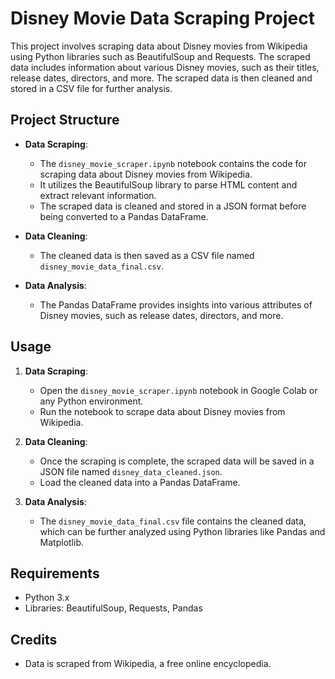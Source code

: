 # Disney Movie Data Scraping Project

This project involves scraping data about Disney movies from Wikipedia using Python libraries such as BeautifulSoup and Requests. The scraped data includes information about various Disney movies, such as their titles, release dates, directors, and more. The scraped data is then cleaned and stored in a CSV file for further analysis.

## Project Structure

- **Data Scraping**: 
  - The `disney_movie_scraper.ipynb` notebook contains the code for scraping data about Disney movies from Wikipedia.
  - It utilizes the BeautifulSoup library to parse HTML content and extract relevant information.
  - The scraped data is cleaned and stored in a JSON format before being converted to a Pandas DataFrame.
  
- **Data Cleaning**: 
  - The cleaned data is then saved as a CSV file named `disney_movie_data_final.csv`.
  
- **Data Analysis**: 
  - The Pandas DataFrame provides insights into various attributes of Disney movies, such as release dates, directors, and more.

## Usage

1. **Data Scraping**: 
   - Open the `disney_movie_scraper.ipynb` notebook in Google Colab or any Python environment.
   - Run the notebook to scrape data about Disney movies from Wikipedia.
   
2. **Data Cleaning**: 
   - Once the scraping is complete, the scraped data will be saved in a JSON file named `disney_data_cleaned.json`.
   - Load the cleaned data into a Pandas DataFrame.
   
3. **Data Analysis**:
   - The `disney_movie_data_final.csv` file contains the cleaned data, which can be further analyzed using Python libraries like Pandas and Matplotlib.

## Requirements

- Python 3.x
- Libraries: BeautifulSoup, Requests, Pandas

## Credits

- Data is scraped from Wikipedia, a free online encyclopedia.
